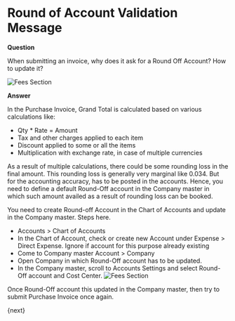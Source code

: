 <!-- add-breadcrumbs -->
# Round of Account Validation Message

**Question**

When submitting an invoice, why does it ask for a Round Off Account? How to update it?

<img class="screenshot" alt="Fees Section" src="{{docs_base_url}}/assets/img/accounting/round-off-account.png">

**Answer**

In the Purchase Invoice, Grand Total is calculated based on various calculations like:

- Qty * Rate = Amount
- Tax and other charges applied to each item
- Discount applied to some or all the items
- Multiplication with exchange rate, in case of multiple currencies

As a result of multiple calculations, there could be some rounding loss in the final amount. This rounding loss is generally very marginal like 0.034. But for the accounting accuracy, has to be posted in the accounts. Hence, you need to define a default Round-Off account in the Company master in which such amount availed as a result of rounding loss can be booked.

You need to create Round-off Account in the Chart of Accounts and update in the Company master. Steps here.

* Accounts > Chart of Accounts
* In the Chart of Account, check or create new Account under Expense > Direct Expense. Ignore if account for this purpose already existing
* Come to Company master
  Account > Company
* Open Company in which Round-Off account has to be updated.
* In the Company master, scroll to Accounts Settings and select Round-Off account and Cost Center.
    <img class="screenshot" alt="Fees Section" src="{{docs_base_url}}/assets/img/accounting/company-round-off-account.png">

Once Round-Off account this updated in the Company master, then try to submit Purchase Invoice once again.

{next}
